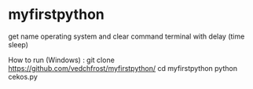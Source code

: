 # myfirstpython

get name operating system and clear command terminal with delay (time sleep)

How to run (Windows) :
git clone https://github.com/vedchfrost/myfirstpython/
cd myfirstpython
python cekos.py
